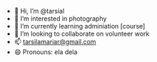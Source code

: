 - 👋 Hi, I’m @tarsial
- 👀 I’m interested in photography
- 🌱 I’m currently learning adminiation [course]
- 💞️ I’m looking to collaborate on volunteer work
- 📫 tarsilamariar@gmail.com
- 😄 Pronouns: ela dela
  

<!---
tarsial/tarsial is a ✨ special ✨ repository because its `README.md` (this file) appears on your GitHub profile.
You can click the Preview link to take a look at your changes.
--->
